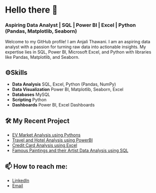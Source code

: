 # Hello there 👋

### Aspiring Data Analyst | SQL | Power BI | Excel | Python (Pandas, Matplotlib, Seaborn)

Welcome to my GitHub profile! I am Anjali Thawani. I am an aspiring data analyst with a passion for turning raw data into actionable insights. My expertise lies in SQL, Power BI, Microsoft Excel, and Python with libraries like Pandas, Matplotlib, and Seaborn.


## ⚙️Skills               
 - **Data Analysis**      SQL, Excel, Python (Pandas, NumPy)        
 - **Data Visualization** Power BI, Matplotlib, Seaborn, Excel      
 - **Databases**          MySQL                        
 - **Scripting**          Python                                   
 - **Dashboards**         Power BI, Excel Dashboards                


## 🛠 My Recent Project
- [EV Market Analysis using Pythons](https://github.com/anjali-thawani/EV-Market-Analysis)
- [Travel and Hotel Analysis using PowerBI](https://github.com/anjali-thawani/Travel-And-Hotel-Analysis)
- [Credit Card Analysis using Excel](https://github.com/anjali-thawani/Credit-Card-Data-analysis)
- [Famous Paintings and their Artist Data Analysis using SQL](https://github.com/anjali-thawani/Famous-Paintings-and-their-Artistsl)




## 📫 How to reach me:

- [LinkedIn](https://www.linkedin.com/in/anjalithawani/)
- [Email](mailto:your.email@example.com)
